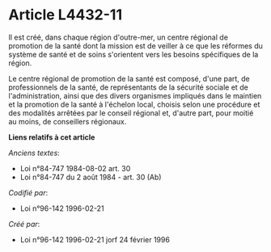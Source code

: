 # Article L4432-11

Il est créé, dans chaque région d'outre-mer, un centre régional de promotion de la santé dont la mission est de veiller à ce
que les réformes du système de santé et de soins s'orientent vers les besoins spécifiques de la région.

Le centre régional de promotion de la santé est composé, d'une part, de professionnels de la santé, de représentants de la
sécurité sociale et de l'administration, ainsi que des divers organismes impliqués dans le maintien et la promotion de la
santé à l'échelon local, choisis selon une procédure et des modalités arrêtées par le conseil régional et, d'autre part, pour
moitié au moins, de conseillers régionaux.

**Liens relatifs à cet article**

_Anciens textes_:

  - Loi n°84-747 1984-08-02 art. 30
  - Loi n°84-747 du 2 août 1984 - art. 30 (Ab)

_Codifié par_:

  - Loi n°96-142 1996-02-21

_Créé par_:

  - Loi n°96-142 1996-02-21 jorf 24 février 1996
